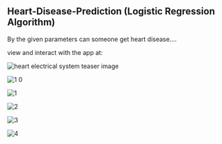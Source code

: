 ## Heart-Disease-Prediction (Logistic Regression Algorithm)

By the given parameters can someone get heart disease....

view and interact with the app at:

![heart electrical system teaser image](https://user-images.githubusercontent.com/100701309/190892469-f06d3f2b-0e41-4dc5-a119-ebd932a115c1.jpg)

![1 0](https://user-images.githubusercontent.com/100701309/190892468-f2afc771-f52e-4768-af02-70f1d3e91b18.png)

![1](https://user-images.githubusercontent.com/100701309/190892470-2632ed02-76eb-48e2-b3e8-3d051c93aba7.JPG)

![2](https://user-images.githubusercontent.com/100701309/190892471-53f28d5b-d056-450b-bfc2-ab4eb00c2e33.JPG)

![3](https://user-images.githubusercontent.com/100701309/190892473-c244e009-8600-4844-9a32-54873ff2e6f2.JPG)

![4](https://user-images.githubusercontent.com/100701309/190892474-1bb57489-da9c-4341-88f7-74a01dd8a947.JPG)
